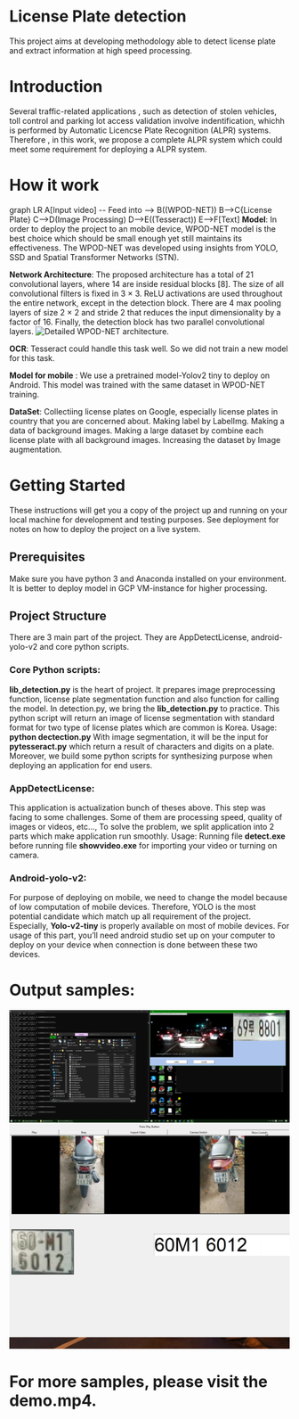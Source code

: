 # License Plate detection
 This project aims at developing methodology able to detect license plate and extract information at high speed processing.
# Introduction
Several traffic-related applications , such as detection of stolen vehicles, toll control and parking lot access validation involve indentification, whichh is performed 	by Automatic Licencse Plate Recognition (ALPR) systems. Therefore , in this work, we propose a complete ALPR system which could meet some requirement for deploying a ALPR system.

# How it work
graph LR
A[Input video] -- Feed into --> B((WPOD-NET))
B-->C{License Plate}
C-->D(Image Processing)
D-->E((Tesseract))
E-->F[Text]
**Model**:  In order to deploy the project to an mobile device, WPOD-NET model is the best choice which should be small enough yet still maintains its effectiveness. The WPOD-NET was developed using insights from YOLO, SSD and Spatial Transformer Networks (STN).

**Network Architecture**: The proposed architecture has a total of 21 convolutional layers, where 14 are inside residual blocks [8]. The size of all convolutional filters is fixed in 3 × 3. ReLU activations are used throughout the entire network, except in the detection block. There are 4 max pooling layers of size 2 × 2 and stride 2 that reduces the input dimensionality by a factor of 16. Finally, the detection block has two parallel convolutional layers.
![Detailed WPOD-NET architecture.](https://www.researchgate.net/profile/Claudio_Jung/publication/327861610/figure/fig3/AS:684600871366658@1540232975469/Detailed-WPOD-NET-architecture.png)

**OCR**: Tesseract could handle this task well. So we did not train a new model for this task.

**Model for mobile** : We use a pretrained model-Yolov2 tiny to deploy on Android. This model was trained with the same dataset in WPOD-NET training.

**DataSet**: 
Collectiing license plates on Google, especially license plates in country that you are concerned about. 
Making label by LabelImg.
Making a data of background images.
Making a large dataset by combine each license plate with all background images.
Increasing the dataset by Image augmentation.

# Getting Started
These instructions will get you a copy of the project up and running on your local machine for development and testing purposes. See deployment for notes on how to deploy the project on a live system.

## Prerequisites
Make sure you have python 3 and Anaconda installed on your environment.
It is better to deploy model in GCP VM-instance for higher processing.
## Project Structure
There are 3 main part of the project. They are AppDetectLicense, android-yolo-v2 and core python scripts.

 ### Core Python scripts:
**lib_detection.py** is the heart of project. It prepares image preprocessing function, license plate segmentation function and also function for calling the model.
In detection.py, we bring the **lib_detection.py** to practice. This python script will return an image of license segmentation with standard format for two type of
license plates which are common is Korea. Usage: **python dectection.py** 
With image segmentation, it will be the input for **pytesseract.py** which return a result of characters and digits on a plate.
Moreover, we build some python scripts  for synthesizing purpose when deploying an application for end users.

### AppDetectLicense:
This application is actualization bunch of theses above. This step was facing to some challenges. Some of them are processing speed, quality of images or videos,
etc…,
To solve the problem, we split application into 2 parts which make application run smoothly.
Usage: Running file **detect.exe** before running file **showvideo.exe** for importing your video or turning on camera.

### Android-yolo-v2:
For purpose of deploying on mobile, we need to change the model because of low computation of mobile devices. Therefore, YOLO is the most potential candidate which match up all requirement of the project.
Especially, **Yolo-v2-tiny** is properly available on most of mobile devices.
For usage of this part, you’ll  need android studio set up on your computer to deploy on your device when connection is done between these two devices.
# Output samples:
 ![alt text](https://github.com/shilv21/License-Plate-detection/blob/master/image1.png)
 ![alt text](https://github.com/shilv21/License-Plate-detection/blob/master/image2.jpeg)

# For more samples, please visit the demo.mp4.
